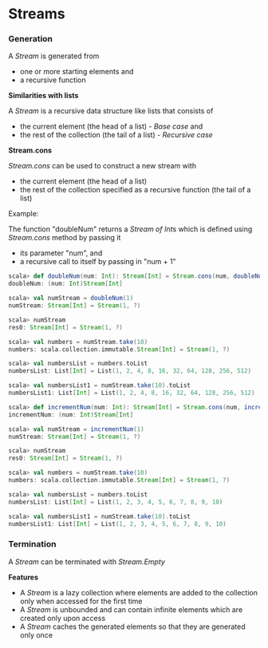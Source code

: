 # Streams

### Generation

A *Stream* is generated from

* one or more starting elements and
* a recursive function

**Similarities with lists**

A *Stream* is a recursive data structure like lists that consists of 

* the current element (the head of a list) - *Base case* and 
* the rest of the collection (the tail of a list) - *Recursive case*

**Stream.cons**

*Stream.cons* can be used to construct a new stream with 

* the current element (the head of a list)
* the rest of the collection specified as a recursive function (the tail of a list)

Example:



The function "doubleNum" returns a *Stream of Int*s which is defined using *Stream.cons* method by passing it 

* its parameter "num", and
* a recursive call to itself by passing in "num + 1"

```scala
scala> def doubleNum(num: Int): Stream[Int] = Stream.cons(num, doubleNum(num * 2))
doubleNum: (num: Int)Stream[Int]

scala> val numStream = doubleNum(1)
numStream: Stream[Int] = Stream(1, ?)

scala> numStream
res0: Stream[Int] = Stream(1, ?)

scala> val numbers = numStream.take(10)
numbers: scala.collection.immutable.Stream[Int] = Stream(1, ?)

scala> val numbersList = numbers.toList
numbersList: List[Int] = List(1, 2, 4, 8, 16, 32, 64, 128, 256, 512)

scala> val numbersList1 = numStream.take(10).toList
numbersList1: List[Int] = List(1, 2, 4, 8, 16, 32, 64, 128, 256, 512)
```

```scala
scala> def incrementNum(num: Int): Stream[Int] = Stream.cons(num, incrementNum(num + 1))
incrementNum: (num: Int)Stream[Int]

scala> val numStream = incrementNum(1)
numStream: Stream[Int] = Stream(1, ?)

scala> numStream
res0: Stream[Int] = Stream(1, ?)

scala> val numbers = numStream.take(10)
numbers: scala.collection.immutable.Stream[Int] = Stream(1, ?)

scala> val numbersList = numbers.toList
numbersList: List[Int] = List(1, 2, 3, 4, 5, 6, 7, 8, 9, 10)

scala> val numbersList1 = numStream.take(10).toList
numbersList1: List[Int] = List(1, 2, 3, 4, 5, 6, 7, 8, 9, 10)
```

### Termination

A *Stream* can be terminated with *Stream.Empty*

**Features**

* A *Stream* is a lazy collection where elements are added to the collection only when accessed for the first time
* A *Stream* is unbounded and can contain infinite elements which are created only upon access
* A *Stream* caches the generated elements so that they are generated only once

